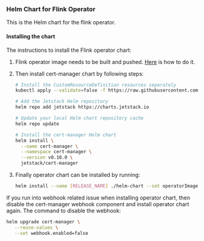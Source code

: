 ### Helm Chart for Flink Operator

This is the Helm chart for the flink operator.

#### Installing the chart

The instructions to install the Flink operator chart:

1. Flink operator image needs to be built and pushed. [Here](https://github.com/GoogleCloudPlatform/flink-on-k8s-operator/blob/master/docs/developer-guide.md#build-and-push-docker-image) is how to do it.

2. Then install cert-manager chart by following steps:

	```bash
	# Install the CustomResourceDefinition resources separately
	kubectl apply --validate=false -f https://raw.githubusercontent.com/jetstack/cert-manager/release-0.10/deploy/manifests/00-crds.yaml

	# Add the Jetstack Helm repository
	helm repo add jetstack https://charts.jetstack.io

	# Update your local Helm chart repository cache
	helm repo update

	# Install the cert-manager Helm chart
	helm install \
	  --name cert-manager \
	  --namespace cert-manager \
	  --version v0.10.0 \
	  jetstack/cert-manager
	```

3. Finally operator chart can be installed by running:

	```bash
	helm install --name [RELEASE_NAME] ./helm-chart --set operatorImage.name=[MAGE_NAME]
	```

If you run into webhook related issue when installing operator chart, then disable the cert-manager webhook component and install operator chart again. The command to disable the webhook:

```bash
helm upgrade cert-manager \
   --reuse-values \
   --set webhook.enabled=false
```